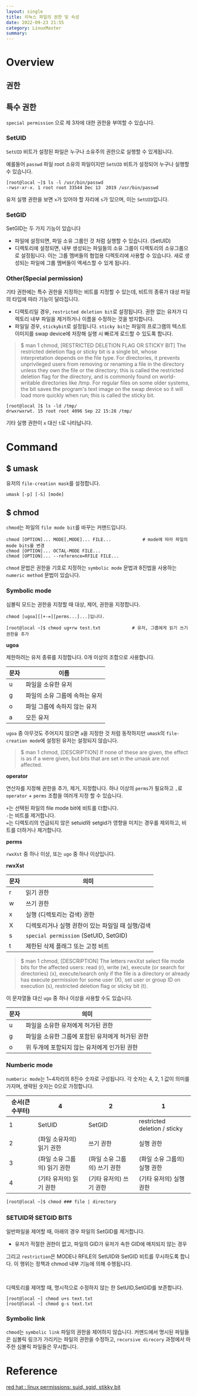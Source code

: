 ```yaml
---
layout: single
title: 리눅스 파일의 권한 및 속성
date: 2022-09-23 21:55
category: LinuxMaster
summary: 
---
```


# Overview

## 권한

<!-- mode는 2가지 포맷이 있습니다.

- numeric mode
- symbolic mode mask -->

## 특수 권한

<!-- 일반 권한은 사용자, 그룹, 기타유저의 엑세스 컨트롤을 설정할 수 있다고 설명드렸습니다.  이외에도 `special permission`은 추가 권한을 부여할 수 있습니다. -->
`special permission` 으로 제 3자에 대한 권한을 부여할 수 있습니다.

### SetUID

`SetUID` 비트가 설정된 파일은 누구나 소유주의 권한으로 실행할 수 있게됩니다.

예를들어 `passwd` 파일 root 소유의 파일이지만 `SetUID` 비트가 설정되어 누구나 실행할 수 있습니다.

```console
[root@local ~]$ ls -l /usr/bin/passwd 
-rwsr-xr-x. 1 root root 33544 Dec 13  2019 /usr/bin/passwd
```

유저 실행 권한을 보면 `x`가 있어야 할 자리에 `s`가 있으며, 이는 `SetUID`입니다.
<!-- 파일 소유자도 실행 권한이 없으면 대문자 `S`를 사용해야 합니다. -->

### SetGID

SetGID는 두 가지 기능이 있습니다

- 파일에 설정되면, 파일 소유 그룹인 것 처럼 실행할 수 있습니다. (SetUID)
- 디렉토리에 설정되면, 내부 생성되는 파일들의 소유 그룹이 디렉토리의 소유그룹으로 설정됩니다. 이는 그룹 멤버들의 협업용 디렉토리에 사용할 수 있습니다. 새로 생성되는 파일에 그룹 멤버들이 엑세스할 수 있게 됩니다. 


### Other(Special permission)

기타 권한에는 특수 권한을 지정하는 비트를 지정할 수 있는데, 비트의 종류가 대상 파일의 타입에 따라 기능이 달라집니다.

- 디렉토리일 경우, `restricted deletion bit`로 설정됩니다. 권한 없는 유저가 디렉토리 내부 파일을 제거하거나 이름을 수정하는 것을 방지합니다.
- 파일일 경우, `stickybit`로 설정됩니다. `sticky bit`는 파일의 프로그램의 텍스트 이미지를 swap device에 저장해 실행 시 빠르게 로드할 수 있도록 합니다.

> $ man 1 chmod, [RESTRICTED DELETION FLAG OR STICKY BIT] 
> The restricted deletion flag or sticky bit is a single bit, whose  interpretation  depends on the file  type. For directories, it prevents unprivileged users from removing or renaming a file in the directory unless they own the file or the directory; this is called the restricted deletion  flag  for  the  directory,  and is commonly found on world-writable directories like /tmp.  For regular files on some older systems, the bit saves the program's text image on  the swap device so it will load more quickly when run; this is called the sticky bit.


```console
[root@local ]$ ls -ld /tmp/
drwxrwxrwt. 15 root root 4096 Sep 22 15:28 /tmp/
```

기타 실행 권한이 `x` 대신 `t`로 나타납니다.



# Command

## $ umask

유저의 `file-creation mask`를 설정합니다.

```console
umask [-p] [-S] [mode]
```

## $ chmod

 `chmod`는 파일의 `file mode bit`를 바꾸는 커맨드입니다.

```console
chmod [OPTION]... MODE[,MODE]... FILE...            # mode에 따라 파일의 mode bits를 변경
chmod [OPTION]... OCTAL-MODE FILE...                
chmod [OPTION]... --reference=RFILE FILE...
```

`chmod` 문법은 권한을 기호로 지정하는 `symbolic mode` 문법과 8진법을 사용하는 `numeric method` 문법이 있습니다.

### Symbolic mode

심볼릭 모드는 권한을 지정할 때 대상, 제어, 권한을 지정합니다.

``` console
chmod [ugoa][[+-=][perms...]...]입니다.

[root@local ~]$ chmod ug+rw test.txt            # 유저, 그룹에게 읽기 쓰기 권한을 추가
```

**ugoa**

제한하려는 유저 종류를 지정합니다. 0개 이상의 조합으로 사용합니다.

| 문자 | 이름                           |
| ---- | ------------------------------ |
| u    | 파일을 소유한 유저             |
| g    | 파일의 소유 그룹에 속하는 유저 |
| o    | 파일 그룹에 속하지 않는 유저   |
| a    | 모든 유저                      |

`ugoa` 중 아무것도 주어지지 않으면 `a`을 지정한 것 처럼 동작하지만 `umask`의 `file-creation mode`에 설정된 유저는 설정되지 않습니다.

> $ man 1 chmod, [DESCRIPTION]
> If none of these are given, the effect is as if a were given, but bits that are set in the umask are not affected.

**operator**

연산자를 지정해 권한을 추가, 제거, 지정합니다. 하나 이상의 `perms`가 필요하고 `,`로 `operator` + `perms` 조합을 여러개 지정 할 수 있습니다.

`+`는 선택된 파일의 file mode bit에 비트를 더합니다. <br/>
`-`는 비트를 제거합니다. <br/>
`=`는 디렉토리의 언급되지 않은 setuid와 setgid가 영향을 미치는 경우를 제외하고, 비트를 더하거나 제거합니다. <br/>

**perms**

`rwxXst` 중 하나 이상, 또는 `ugo` 중 하나 이상입니다.

**rwxXst**

| 문자 | 의미                                              |
| ---- | ------------------------------------------------- |
| r    | 읽기 권한                                         |
| w    | 쓰기 권한                                         |
| x    | 실행 (디렉토리는 검색) 권한                       |
| X    | 디렉토리거나 실행 권한이 있는 파일일 때 실행/검색 |
| s    | `special permission` (SetUID, SetGID)             |
| t    | 제한된 삭제 플래그 또는 고정 비트                 |

> $ man 1 chmod, [DESCRIPTION]
> The  letters rwxXst select file mode bits for the affected users: read (r), write (w), execute (or search for directories) (x), execute/search only if the file is a directory or already has execute  permission for some user (X), set user or group ID on execution (s), restricted deletion flag or sticky bit (t).  

이 문자열들 대신 `ugo` 중 하나 이상을 사용할 수도 있습니다.

| 문자 | 의미                                             |
| ---- | ------------------------------------------------ |
| u    | 파일을 소유한 유저에게 허가된 권한               |
| g    | 파일을 소유한 그룹에 포함된 유저에게 허가된 권한 |
| o    | 위 두개에 포함되지 않는 유저에게 인가된 권한     |


### Numberic mode

`numberic mode`는 1~4자리의 8진수 숫자로 구성됩니다. 각 숫자는 4, 2, 1 값이 의미를 가지며, 생략된 숫자는 0으로 가정합니다.

| 순서(큰 수부터) | 4                            | 2                            | 1                            |
| --------------- | ---------------------------- | ---------------------------- | ---------------------------- |
| 1               | SetUID                       | SetGID                       | restricted deletion / sticky |
| 2               | (파일 소유자의) 읽기 권한    | 쓰기 권한                    | 실행 권한                    |
| 3               | (파일 소유 그룹의) 읽기 권한 | (파일 소유 그룹의) 쓰기 권한 | (파일 소유 그룹의) 실행 권한 |
| 4               | (기타 유저의) 읽기 권한      | (기타 유저의) 쓰기 권한      | (기타 유저의) 실행 권한      |


```console
[root@local ~]$ chmod ### file | directory
```


### SETUID와 SETGID BITS

일반파일을 제어할 때, 아래의 경우 파일의 SetGID를 제거합니다.

- 유저가 적절한 권한이 없고, 파일의 GID가 유저가 속한 GID에 매치되지 않는 경우

그리고 `restriction`은 MODE나 RFILE의 SetUID와 SetGID 비트를 무시하도록 합니다. 이 행위는 정책과 chmod 내부 기능에 의해 수행됩니다.

<br/>

디렉토리를 제어할 때, 명시적으로 수정하지 않는 한 SetUID,SetGID를 보존합니다. 

``` consol
[root@local ~] chmod u+s text.txt
[root@local ~] chmod g-s text.txt
```

### Symbolic link

`chmod`는 `symbolic link` 파일의 권한을 제어하지 않습니다. 커맨드에서 명시된 파일들은 심볼릭 링크가 가리키는 파일의 권한을 수정하고, `recursive direcory` 과정에서 마주한 심볼릭 파일들은 무시합니다.



# Reference

[red hat : linux permissions: suid, sgid, stikky bit](https://www.redhat.com/sysadmin/suid-sgid-sticky-bit)